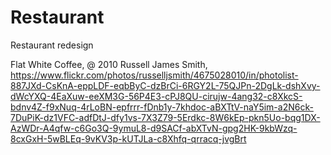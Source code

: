 # Restaurant
Restaurant redesign

Flat White Coffee, @ 2010 Russell James Smith, https://www.flickr.com/photos/russelljsmith/4675028010/in/photolist-887JXd-CsKnA-eppLDF-eqbByC-dzBrCi-6RGY2L-75QJPn-2DgLk-dshXvy-dWcYXQ-4EaXuw-eeXM3G-56P4E3-cPJ8QU-cirujw-4ang32-c8XkcS-bdnv4Z-f9xNuq-4rLoBN-epfrrr-fDnb1y-7khdoc-aBXTtV-naY5im-a2N6ck-7DuPiK-dz1VFC-adfDtJ-dfy1vs-7X3Z79-5Erdkc-8W6kEp-pkn5Uo-bqg1DX-AzWDr-A4qfw-c6Go3Q-9ymuL8-d9SACf-abXTvN-gpg2HK-9kbWzq-8cxGxH-5wBLEq-9vKV3p-kUTJLa-c8Xhfq-qrracq-jvgBrt